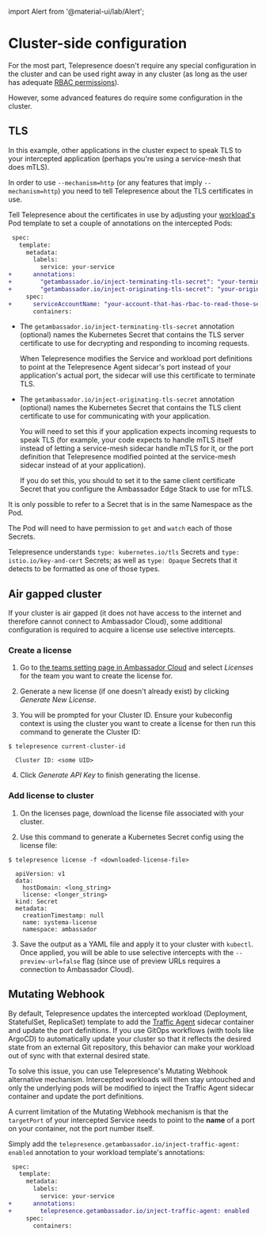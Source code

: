 import Alert from '@material-ui/lab/Alert';

# Cluster-side configuration

For the most part, Telepresence doesn't require any special
configuration in the cluster and can be used right away in any
cluster (as long as the user has adequate [RBAC permissions](../rbac)).

However, some advanced features do require some configuration in the
cluster.

## TLS

In this example, other applications in the cluster expect to speak TLS to your
intercepted application (perhaps you're using a service-mesh that does
mTLS).

In order to use `--mechanism=http` (or any features that imply
`--mechanism=http`) you need to tell Telepresence about the TLS
certificates in use.

Tell Telepresence about the certificates in use by adjusting your
[workload's](../intercepts/#supported-workloads) Pod template to set a couple of
annotations on the intercepted Pods:

```diff
 spec:
   template:
     metadata:
       labels:
         service: your-service
+      annotations:
+        "getambassador.io/inject-terminating-tls-secret": "your-terminating-secret"  # optional
+        "getambassador.io/inject-originating-tls-secret": "your-originating-secret"  # optional
     spec:
+      serviceAccountName: "your-account-that-has-rbac-to-read-those-secrets"
       containers:
```

- The `getambassador.io/inject-terminating-tls-secret` annotation
  (optional) names the Kubernetes Secret that contains the TLS server
  certificate to use for decrypting and responding to incoming
  requests.

  When Telepresence modifies the Service and workload port
  definitions to point at the Telepresence Agent sidecar's port
  instead of your application's actual port, the sidecar will use this
  certificate to terminate TLS.

- The `getambassador.io/inject-originating-tls-secret` annotation
  (optional) names the Kubernetes Secret that contains the TLS
  client certificate to use for communicating with your application.

  You will need to set this if your application expects incoming 
  requests to speak TLS (for example, your
  code expects to handle mTLS itself instead of letting a service-mesh
  sidecar handle mTLS for it, or the port definition that Telepresence
  modified pointed at the service-mesh sidecar instead of at your
  application).

  If you do set this, you should to set it to the
  same client certificate Secret that you configure the Ambassador
  Edge Stack to use for mTLS.

It is only possible to refer to a Secret that is in the same Namespace
as the Pod.

The Pod will need to have permission to `get` and `watch` each of
those Secrets.

Telepresence understands `type: kubernetes.io/tls` Secrets and
`type: istio.io/key-and-cert` Secrets; as well as `type: Opaque`
Secrets that it detects to be formatted as one of those types.

## Air gapped cluster

If your cluster is air gapped (it does not have access to the
internet and therefore cannot connect to Ambassador Cloud), some additional
configuration is required to acquire a license use selective intercepts.

### Create a license

1. Go to [the teams setting page in Ambassador Cloud](https://auth.datawire.io/redirects/settings/teams) and
select *Licenses* for the team you want to create the license for. 

2. Generate a new license (if one doesn't already exist) by clicking *Generate New License*.

3. You will be prompted for your Cluster ID. Ensure your
kubeconfig context is using the cluster you want to create a license for then
run this command to generate the Cluster ID:

  ```
  $ telepresence current-cluster-id
    
    Cluster ID: <some UID>
  ```

4. Click *Generate API Key* to finish generating the license.

### Add license to cluster

1. On the licenses page, download the license file associated with your cluster.

2. Use this command to generate a Kubernetes Secret config using the license file:

  ```
  $ telepresence license -f <downloaded-license-file>
    
    apiVersion: v1
    data:
      hostDomain: <long_string>
      license: <longer_string>
    kind: Secret
    metadata:
      creationTimestamp: null
      name: systema-license
      namespace: ambassador
  ```

3. Save the output as a YAML file and apply it to your 
cluster with `kubectl`.  Once applied, you will be able to use selective intercepts with the
`--preview-url=false` flag (since use of preview URLs requires a connection to Ambassador Cloud).

## Mutating Webhook

By default, Telepresence updates the intercepted workload (Deployment, StatefulSet, ReplicaSet) 
template to add the [Traffic Agent](../architecture/#traffic-agent) sidecar container and update the 
port definitions. If you use GitOps workflows (with tools like ArgoCD) to automatically update your 
cluster so that it reflects the desired state from an external Git repository, this behavior can make 
your workload out of sync with that external desired state.

To solve this issue, you can use Telepresence's Mutating Webhook alternative mechanism. Intercepted 
workloads will then stay untouched and only the underlying pods will be modified to inject the Traffic
Agent sidecar container and update the port definitions.

<Alert severity="info">
A current limitation of the Mutating Webhook mechanism is that the <code>targetPort</code> of your intercepted
Service needs to point to the <strong>name</strong> of a port on your container, not the port number itself.
</Alert>

Simply add the `telepresence.getambassador.io/inject-traffic-agent: enabled` annotation to your
workload template's annotations:

```diff
 spec:
   template:
     metadata:
       labels:
         service: your-service
+      annotations:
+        telepresence.getambassador.io/inject-traffic-agent: enabled
     spec:
       containers:
```
